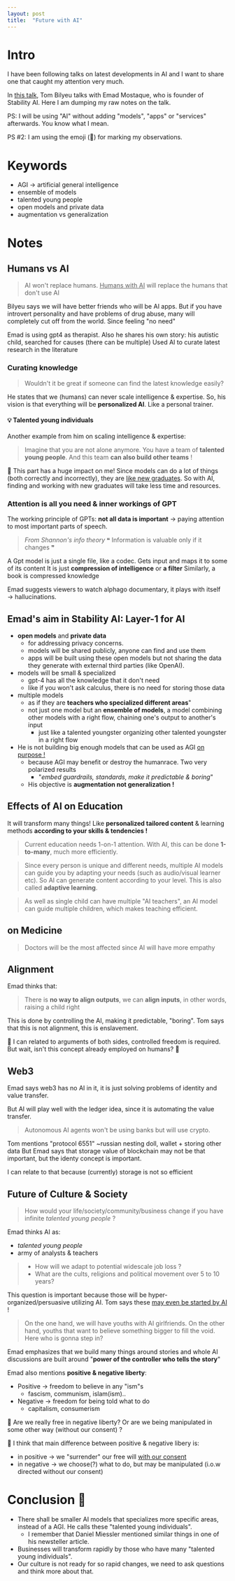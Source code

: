 ```yaml
---
layout: post
title:  "Future with AI"
---
```


# Intro
I have been following talks on latest developments in AI and I want to share one that caught my attention very much.

In [this talk](https://www.youtube.com/watch?v=Se91Pn3xxSs), Tom Bilyeu talks with Emad Mostaque, who is founder of Stability AI. Here I am dumping my raw notes on the talk.

PS: I will be using "AI" without adding "models", "apps" or "services" afterwards. You know what I mean.

PS #2: I am using the emoji (👀) for marking my observations.


# Keywords
- AGI → artificial general intelligence
- ensemble of models
- talented young people
- open models and private data
- augmentation vs generalization

# Notes

## Humans vs AI

> AI won't replace humans.
> <u>Humans with AI</u> will replace the humans that don't use AI

Bilyeu says we will have better friends who will be AI apps. But if you have introvert personality and have problems of drug abuse, many will completely cut off from the world. Since feeling "no need"

Emad is using gpt4 as therapist.
Also he shares his own story: his autistic child, searched for causes (there can be multiple)
Used AI to curate latest research in the literature

### Curating knowledge

> Wouldn't it be great if someone can find the latest knowledge easily?

He states that we (humans) can never scale intelligence & expertise. So, his vision is that everything will be **personalized AI**. Like a personal trainer.


#### 💡 Talented young individuals
Another example from him on scaling intelligence & expertise:

> Imagine that you are not alone anymore.
> You have a team of __talented young people__.
> And this team __can also build other teams__ !


👀 This part has a huge impact on me!
Since models can do a lot of things (both correctly and incorrectly), they are <u>like new graduates</u>.
So with AI, finding and working with new graduates will take less time and resources.



### Attention is all you need & inner workings of GPT
The working principle of GPTs: __not all data is important__ → paying attention to most important parts of speech.


> _From Shannon's info theory_
> ❝ Information is valuable only if it changes ❞

A Gpt model is just a single file, like a codec.
Gets input and maps it to some of its content
It is just **compression of intelligence** or **a filter**
Similarly, a book is compressed knowledge

Emad suggests viewers to watch alphago documentary, it plays with itself → hallucinations.

## Emad's aim in Stability AI: Layer-1 for AI
- **open models** and **private data**
    - for addressing privacy concerns.
    - models will be shared publicly, anyone can find and use them
    - apps will be built using these open models but not sharing the data they generate with external third parties (like OpenAI). 
- models will be small & specialized
    - gpt-4 has all the knowledge that it don't need
    - like if you won't ask calculus, there is no need for storing those data
- multiple models
    - as if they are **teachers who specialized different areas**"
    - not just one model but an **ensemble of models**, a model combining other models with a right flow, chaining one's output to another's input
        - just like a talented youngster organizing other talented youngster in a right flow
- He is not building big enough models that can be used as AGI <u>on purpose !</u>
    - because AGI may benefit or destroy the humanrace. Two very polarized results
        - "*embed guardrails, standards, make it predictable & boring*"
    - His objective is **augmentation not generalization !**


## Effects of AI on Education
It will transform many things!
Like __personalized tailored content__ & learning methods __according to your skills & tendencies !__

> Current education needs 1-on-1 attention. With AI, this can be done __1-to-many__, much more efficiently.

> Since every person is unique and different needs,
> multiple AI models can guide you by adapting your needs (such as audio/visual learner etc).
> So AI can generate content according to your level. 
> This is also called **adaptive learning**.

> As well as single child can have multiple "AI teachers", an AI model can guide multiple children, which makes teaching efficient.


## on Medicine
> Doctors will be the most affected since AI will have more empathy


## Alignment
Emad thinks that:
> There is **no way to align outputs**, we can **align inputs**, in other words, raising a child right

This is done by controlling the AI, making it predictable, "boring".
Tom says that this is not alignment, this is enslavement.

👀 I can related to arguments of both sides, controlled freedom is required. But wait, isn't this concept already employed on humans? 🧐


## Web3
Emad says web3 has no AI in it, it is just solving problems of identity and value transfer.

But AI will play well with the ledger idea, since it is automating the value transfer.

> Autonomous AI agents won't be using banks but will use crypto.

Tom mentions "protocol 6551" ~russian nesting doll, wallet + storing other data
But Emad says that storage value of blockchain may not be that important, but the identy concept is important.

I can relate to that because (currently) storage is not so efficient


## Future of Culture & Society

> How would your life/society/community/business change
> if you have infinite *talented young people* ?

Emad thinks AI as:
- *talented young people*
- army of analysts & teachers

> - How will we adapt to potential widescale job loss ?
> - What are the cults, religions and political movement over 5 to 10 years?

This question is important because those will be hyper-organized/persuasive utilizing AI.
Tom says these <u>may even be started by AI</u> !

> On the one hand, we will have youths with AI girlfriends.
> On the other hand, youths that want to believe something bigger to fill the void. Here who is gonna step in?

Emad emphasizes that we build many things around stories and whole AI discussions are built around "**power of the controller who tells the story**"


Emad also mentions **positive & negative liberty**:
- Positive → freedom to believe in any "ism"s
    - fascism, communism, islam(ism)..
- Negative → freedom for being told what to do
    - capitalism, consumerism


👀 Are we really free in negative liberty? Or are we being manipulated in some other way (without our consent) ?

👀 I think that main difference between positive & negative libery is:
- in positive → we "surrender" our free will <u>with our consent</u>
- in negative → we choose(?) what to do, but may be manipulated (i.o.w directed without our consent)



# Conclusion 👀

- There shall be smaller AI models that specializes more specific areas, instead of a AGI. He calls these "talented young individuals".
    - I remember that Daniel Miessler mentioned similar things in one of his newsteller article.
- Businesses will transform rapidly by those who have many "talented young individuals".
- Our culture is not ready for so rapid changes, we need to ask questions and think more about that.

